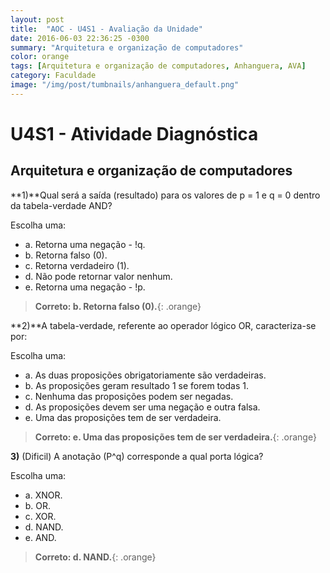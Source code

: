 ```yaml
---
layout: post
title:  "AOC - U4S1 - Avaliação da Unidade"
date: 2016-06-03 22:36:25 -0300
summary: "Arquitetura e organização de computadores"
color: orange
tags: [Arquitetura e organização de computadores, Anhanguera, AVA]
category: Faculdade
image: "/img/post/tumbnails/anhanguera_default.png"
---
```


# U4S1 - Atividade Diagnóstica

## Arquitetura e organização de computadores

**1)**Qual será a saída (resultado) para os valores de p = 1 e q = 0 dentro da tabela-verdade AND?

Escolha uma:

- a. Retorna uma negação - !q.
- b. Retorna falso (0).
- c. Retorna verdadeiro (1).
- d. Não pode retornar valor nenhum.
- e. Retorna uma negação - !p.
 
> **Correto: b. Retorna falso (0).**{: .orange}

<script async src="//pagead2.googlesyndication.com/pagead/js/adsbygoogle.js"></script>
<!-- Anuncio Index Page -->
<ins class="adsbygoogle"
     style="display:block"
     data-ad-client="ca-pub-7123972893709158"
     data-ad-slot="2188606626"
     data-ad-format="auto"></ins>
<script>
(adsbygoogle = window.adsbygoogle || []).push({});
</script>

**2)**A tabela-verdade, referente ao operador lógico OR, caracteriza-se por:

Escolha uma:

- a. As duas proposições obrigatoriamente são verdadeiras.
- b. As proposições geram resultado 1 se forem todas 1.
- c. Nenhuma das proposições podem ser negadas.
- d. As proposições devem ser uma negação e outra falsa.
- e. Uma das proposições tem de ser verdadeira.

> **Correto: e. Uma das proposições tem de ser verdadeira.**{: .orange}

**3)** (Dificil) A anotação (P^q) corresponde a qual porta lógica?

Escolha uma:

- a. XNOR.
- b. OR.
- c. XOR.
- d. NAND.
- e. AND.

> **Correto: d. NAND.**{: .orange}